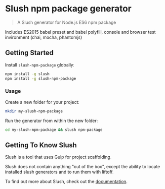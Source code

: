 # Slush npm package generator

> A Slush generator for Node.js ES6 npm package

Includes ES2015 babel preset and babel polyfill, console and browser test invironment (chai, mocha, phantomjs)

## Getting Started

Install `slush-npm-package` globally:

```bash
npm install -g slush
npm install -g slush-npm-package
```

### Usage

Create a new folder for your project:

```bash
mkdir my-slush-npm-package
```

Run the generator from within the new folder:

```bash
cd my-slush-npm-package && slush npm-package
```

## Getting To Know Slush

Slush is a tool that uses Gulp for project scaffolding.

Slush does not contain anything "out of the box", except the ability to locate installed slush generators and to run them with liftoff.

To find out more about Slush, check out the [documentation](https://github.com/slushjs/slush).
